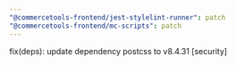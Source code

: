 ```yaml
---
"@commercetools-frontend/jest-stylelint-runner": patch
"@commercetools-frontend/mc-scripts": patch
---
```


fix(deps): update dependency postcss to v8.4.31 [security]
